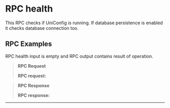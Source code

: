 RPC health
==========

This RPC checks if UniConfig is running. If database persistence is
enabled it checks database connection too.

RPC Examples
------------

RPC health input is empty and RPC output contains result of operation.

> **RPC Request**
>
> **RPC request:**

> **RPC Response**
>
> **RPC response:**

* * * * *
